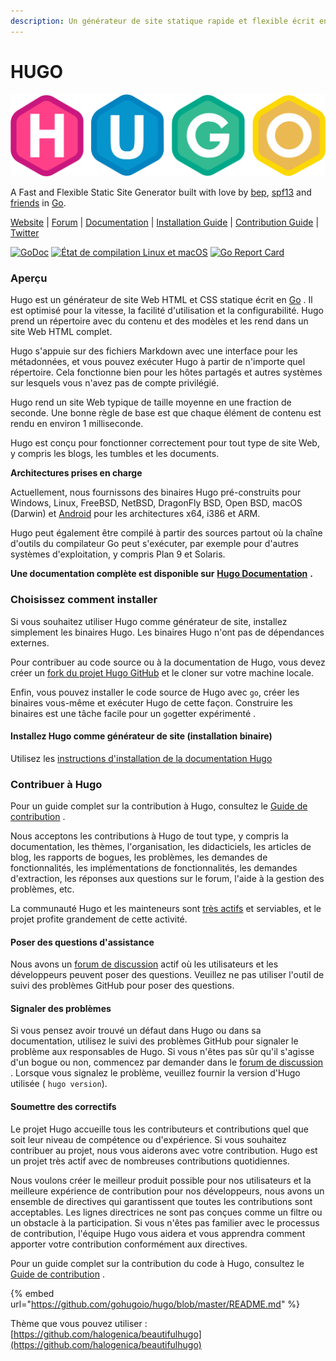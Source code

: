 ```yaml
---
description: Un générateur de site statique rapide et flexible écrit en Go
---
```


# HUGO

![](../../.gitbook/assets/hugo-logo-wide.svg)

A Fast and Flexible Static Site Generator built with love by [bep](https://github.com/bep), [spf13](http://spf13.com/) and [friends](https://github.com/gohugoio/hugo/graphs/contributors) in [Go](https://golang.org/).

[Website](https://gohugo.io/) \| [Forum](https://discourse.gohugo.io/) \| [Documentation](https://gohugo.io/getting-started/) \| [Installation Guide](https://gohugo.io/getting-started/installing/) \| [Contribution Guide](https://github.com/gohugoio/hugo/blob/master/CONTRIBUTING.md) \| [Twitter](https://twitter.com/gohugoio)

[![GoDoc](https://camo.githubusercontent.com/573a3afe84e9fb5c11f4583c2ded6a7d69397833965c8cfc85fd73c42f300acb/68747470733a2f2f676f646f632e6f72672f6769746875622e636f6d2f676f6875676f696f2f6875676f3f7374617475732e737667)](https://translate.google.com/website?sl=auto&tl=fr&u=https://godoc.org/github.com/gohugoio/hugo) [![&#xC9;tat de compilation Linux et macOS](https://camo.githubusercontent.com/11a7b3f29a0763583bcbff4c60954cb2ccff38be58eb0af87f10d264e9e5a2ec/68747470733a2f2f6170692e7472617669732d63692e6f72672f676f6875676f696f2f6875676f2e7376673f6272616e63683d6d6173746572266c6162656c3d57696e646f77732b616e642b4c696e75782b616e642b6d61634f532b6275696c64)](https://translate.google.com/website?sl=auto&tl=fr&u=https://travis-ci.org/gohugoio/hugo) [![Go Report Card](https://camo.githubusercontent.com/21eb268546002b418099bd562a34efa2c47645623bfa502efdc5a65c46585319/68747470733a2f2f676f7265706f7274636172642e636f6d2f62616467652f6769746875622e636f6d2f676f6875676f696f2f6875676f)](https://translate.google.com/website?sl=auto&tl=fr&u=https://goreportcard.com/report/github.com/gohugoio/hugo)

### Aperçu

Hugo est un générateur de site Web HTML et CSS statique écrit en [Go](https://translate.google.com/website?sl=auto&tl=fr&u=https://golang.org/) . Il est optimisé pour la vitesse, la facilité d'utilisation et la configurabilité. Hugo prend un répertoire avec du contenu et des modèles et les rend dans un site Web HTML complet.

Hugo s'appuie sur des fichiers Markdown avec une interface pour les métadonnées, et vous pouvez exécuter Hugo à partir de n'importe quel répertoire. Cela fonctionne bien pour les hôtes partagés et autres systèmes sur lesquels vous n'avez pas de compte privilégié.

Hugo rend un site Web typique de taille moyenne en une fraction de seconde. Une bonne règle de base est que chaque élément de contenu est rendu en environ 1 milliseconde.

Hugo est conçu pour fonctionner correctement pour tout type de site Web, y compris les blogs, les tumbles et les documents.

**Architectures prises en charge**

Actuellement, nous fournissons des binaires Hugo pré-construits pour Windows, Linux, FreeBSD, NetBSD, DragonFly BSD, Open BSD, macOS \(Darwin\) et [Android](https://translate.google.com/website?sl=auto&tl=fr&u=https://gist.github.com/bep/a0d8a26cf6b4f8bc992729b8e50b480b) pour les architectures x64, i386 et ARM.

Hugo peut également être compilé à partir des sources partout où la chaîne d'outils du compilateur Go peut s'exécuter, par exemple pour d'autres systèmes d'exploitation, y compris Plan 9 et Solaris.

**Une documentation complète est disponible sur** [**Hugo Documentation**](https://gohugo.io/getting-started/) **.**

### Choisissez comment installer

Si vous souhaitez utiliser Hugo comme générateur de site, installez simplement les binaires Hugo. Les binaires Hugo n'ont pas de dépendances externes.

Pour contribuer au code source ou à la documentation de Hugo, vous devez créer un [fork du projet Hugo GitHub](https://5llmeqnjnqmli35ydv5lwdyeai--github-com.translate.goog/gohugoio/hugo#fork-destination-box) et le cloner sur votre machine locale.

Enfin, vous pouvez installer le code source de Hugo avec `go`, créer les binaires vous-même et exécuter Hugo de cette façon. Construire les binaires est une tâche facile pour un `go`getter expérimenté .

#### Installez Hugo comme générateur de site \(installation binaire\)

Utilisez les [instructions d'installation de la documentation Hugo](https://gohugo.io/getting-started/installing/)



### Contribuer à Hugo

Pour un guide complet sur la contribution à Hugo, consultez le [Guide de contribution](https://5llmeqnjnqmli35ydv5lwdyeai--github-com.translate.goog/gohugoio/hugo/blob/master/CONTRIBUTING.md) .

Nous acceptons les contributions à Hugo de tout type, y compris la documentation, les thèmes, l'organisation, les didacticiels, les articles de blog, les rapports de bogues, les problèmes, les demandes de fonctionnalités, les implémentations de fonctionnalités, les demandes d'extraction, les réponses aux questions sur le forum, l'aide à la gestion des problèmes, etc.

La communauté Hugo et les mainteneurs sont [très actifs](https://5llmeqnjnqmli35ydv5lwdyeai--github-com.translate.goog/gohugoio/hugo/pulse/monthly) et serviables, et le projet profite grandement de cette activité.

#### Poser des questions d'assistance

Nous avons un [forum de discussion](https://translate.google.com/website?sl=auto&tl=fr&u=https://discourse.gohugo.io) actif où les utilisateurs et les développeurs peuvent poser des questions. Veuillez ne pas utiliser l'outil de suivi des problèmes GitHub pour poser des questions.

#### Signaler des problèmes

Si vous pensez avoir trouvé un défaut dans Hugo ou dans sa documentation, utilisez le suivi des problèmes GitHub pour signaler le problème aux responsables de Hugo. Si vous n'êtes pas sûr qu'il s'agisse d'un bogue ou non, commencez par demander dans le [forum de discussion](https://translate.google.com/website?sl=auto&tl=fr&u=https://discourse.gohugo.io) . Lorsque vous signalez le problème, veuillez fournir la version d'Hugo utilisée \( `hugo version`\).

#### Soumettre des correctifs

Le projet Hugo accueille tous les contributeurs et contributions quel que soit leur niveau de compétence ou d'expérience. Si vous souhaitez contribuer au projet, nous vous aiderons avec votre contribution. Hugo est un projet très actif avec de nombreuses contributions quotidiennes.

Nous voulons créer le meilleur produit possible pour nos utilisateurs et la meilleure expérience de contribution pour nos développeurs, nous avons un ensemble de directives qui garantissent que toutes les contributions sont acceptables. Les lignes directrices ne sont pas conçues comme un filtre ou un obstacle à la participation. Si vous n'êtes pas familier avec le processus de contribution, l'équipe Hugo vous aidera et vous apprendra comment apporter votre contribution conformément aux directives.

Pour un guide complet sur la contribution du code à Hugo, consultez le [Guide de contribution](https://5llmeqnjnqmli35ydv5lwdyeai--github-com.translate.goog/gohugoio/hugo/blob/master/CONTRIBUTING.md) .

{% embed url="https://github.com/gohugoio/hugo/blob/master/README.md" %}

Thème que vous pouvez utiliser : [https://github.com/halogenica/beautifulhugo](https://github.com/halogenica/beautifulhugo)

